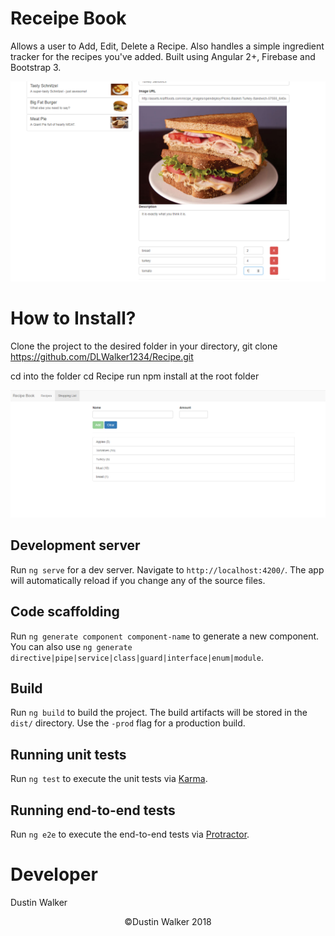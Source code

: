 # Receipe Book

Allows a user to Add, Edit, Delete a Recipe. Also handles a simple ingredient tracker for the recipes you've added. Built using Angular 2+, Firebase and Bootstrap 3.

<img src="Recipe1.PNG">

# How to Install?

Clone the project to the desired folder in your directory, git clone https://github.com/DLWalker1234/Recipe.git

cd into the folder cd Recipe
run npm install at the root folder

<img src="recipe2.PNG">

## Development server

Run `ng serve` for a dev server. Navigate to `http://localhost:4200/`. The app will automatically reload if you change any of the source files.

## Code scaffolding

Run `ng generate component component-name` to generate a new component. You can also use `ng generate directive|pipe|service|class|guard|interface|enum|module`.

## Build

Run `ng build` to build the project. The build artifacts will be stored in the `dist/` directory. Use the `-prod` flag for a production build.

## Running unit tests

Run `ng test` to execute the unit tests via [Karma](https://karma-runner.github.io).

## Running end-to-end tests

Run `ng e2e` to execute the end-to-end tests via [Protractor](http://www.protractortest.org/).

# Developer

Dustin Walker

<p align="center">&copyDustin Walker 2018 </p>